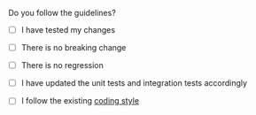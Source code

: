 Do you follow the guidelines?

- [ ] I have tested my changes
- [ ] There is no breaking change
- [ ] There is no regression
- [ ] I have updated the unit tests and integration tests accordingly
- [ ] I follow the existing [coding style](https://docs.kanboard.org/v1/dev/coding_standards/)

